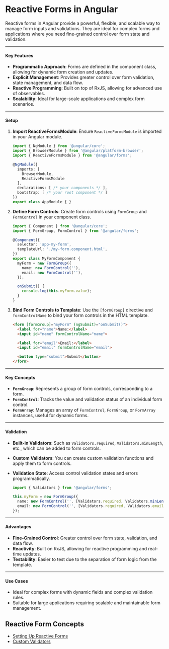 # Reactive Forms in Angular

Reactive forms in Angular provide a powerful, flexible, and scalable way to manage form inputs and validations. They are ideal for complex forms and applications where you need fine-grained control over form state and validation.

---

#### Key Features

- **Programmatic Approach**: Forms are defined in the component class, allowing for dynamic form creation and updates.
- **Explicit Management**: Provides greater control over form validation, state management, and data flow.
- **Reactive Programming**: Built on top of RxJS, allowing for advanced use of observables.
- **Scalability**: Ideal for large-scale applications and complex form scenarios.

---

#### Setup

1. **Import ReactiveFormsModule**: Ensure `ReactiveFormsModule` is imported in your Angular module.

   ```typescript
   import { NgModule } from '@angular/core';
   import { BrowserModule } from '@angular/platform-browser';
   import { ReactiveFormsModule } from '@angular/forms';

   @NgModule({
     imports: [
       BrowserModule,
       ReactiveFormsModule
     ],
     declarations: [ /* your components */ ],
     bootstrap: [ /* your root component */ ]
   })
   export class AppModule { }
   ```

2. **Define Form Controls**: Create form controls using `FormGroup` and `FormControl` in your component class.

   ```typescript
   import { Component } from '@angular/core';
   import { FormGroup, FormControl } from '@angular/forms';

   @Component({
     selector: 'app-my-form',
     templateUrl: './my-form.component.html',
   })
   export class MyFormComponent {
     myForm = new FormGroup({
       name: new FormControl(''),
       email: new FormControl(''),
     });

     onSubmit() {
       console.log(this.myForm.value);
     }
   }
   ```

3. **Bind Form Controls to Template**: Use the `[formGroup]` directive and `formControlName` to bind your form controls in the HTML template.

   ```html
   <form [formGroup]="myForm" (ngSubmit)="onSubmit()">
     <label for="name">Name:</label>
     <input id="name" formControlName="name">

     <label for="email">Email:</label>
     <input id="email" formControlName="email">

     <button type="submit">Submit</button>
   </form>
   ```

---

#### Key Concepts

- **`FormGroup`**: Represents a group of form controls, corresponding to a form.
- **`FormControl`**: Tracks the value and validation status of an individual form control.
- **`FormArray`**: Manages an array of `FormControl`, `FormGroup`, or `FormArray` instances, useful for dynamic forms.

---

#### Validation

- **Built-in Validators**: Such as `Validators.required`, `Validators.minLength`, etc., which can be added to form controls.
- **Custom Validators**: You can create custom validation functions and apply them to form controls.
- **Validation State**: Access control validation states and errors programmatically.

   ```typescript
   import { Validators } from '@angular/forms';

   this.myForm = new FormGroup({
     name: new FormControl('', [Validators.required, Validators.minLength(3)]),
     email: new FormControl('', [Validators.required, Validators.email]),
   });
   ```

---

#### Advantages

- **Fine-Grained Control**: Greater control over form state, validation, and data flow.
- **Reactivity**: Built on RxJS, allowing for reactive programming and real-time updates.
- **Testability**: Easier to test due to the separation of form logic from the template.

---

#### Use Cases

- Ideal for complex forms with dynamic fields and complex validation rules.
- Suitable for large applications requiring scalable and maintainable form management.

## Reactive Form Concepts
- [Setting Up Reactive Forms](./setting-up-reactive-forms.md)
- [Custom Validators](./custom-validators.md)
